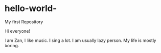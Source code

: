 # hello-world-
My first Repository

Hi everyone!

I am Zan, I like music. I sing a lot. I am usually lazy person. My life is mostly boring. 
